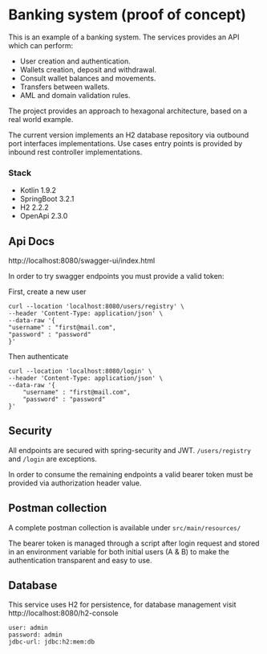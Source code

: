 # Banking system (proof of concept)
This is an example of a banking system. The services provides an API which can perform:
- User creation and authentication.
- Wallets creation, deposit and withdrawal.
- Consult wallet balances and movements.
- Transfers between wallets.
- AML and domain validation rules.

The project provides an approach to hexagonal architecture, based on a real world example.

The current version implements an H2 database repository via outbound port interfaces implementations. Use cases entry points is provided by inbound rest controller implementations. 
### Stack 
- Kotlin 1.9.2
- SpringBoot 3.2.1
- H2 2.2.2
- OpenApi 2.3.0 
## Api Docs

http://localhost:8080/swagger-ui/index.html

In order to try swagger endpoints you must provide a valid token: 

First, create a new user
```
curl --location 'localhost:8080/users/registry' \
--header 'Content-Type: application/json' \
--data-raw '{
"username" : "first@mail.com",
"password" : "password"
}'
```
Then authenticate
```
curl --location 'localhost:8080/login' \
--header 'Content-Type: application/json' \
--data-raw '{
    "username" : "first@mail.com", 
    "password" : "password"
}'
```
## Security
All endpoints are secured with spring-security and JWT. `/users/registry` and `/login` are exceptions.

In order to consume the remaining endpoints a valid bearer token must be provided via authorization header value. 

## Postman collection
A complete postman collection is available under `src/main/resources/` 

The bearer token is managed through a script after login request and stored in an environment variable for both initial users (A & B) to make the authentication transparent and easy to use. 

## Database
This service uses H2 for persistence, for database management visit http://localhost:8080/h2-console
```
user: admin
password: admin 
jdbc-url: jdbc:h2:mem:db
```
